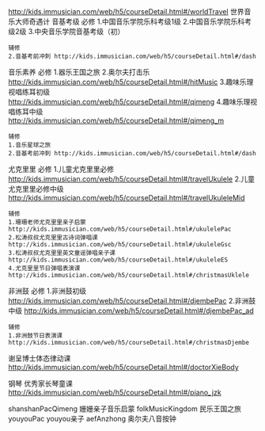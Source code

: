 http://kids.immusician.com/web/h5/courseDetail.html#/worldTravel     世界音乐大师奇遇计
音基考级
    必修
    1.中国音乐学院乐科考级1级 
    2.中国音乐学院乐科考级2级 
    3.中央音乐学院音基考级（初）

    辅修
    2.音基考前冲刺 http://kids.immusician.com/web/h5/courseDetail.html#/dash
音乐素养
    必修
    1.器乐王国之旅
    2.奥尔夫打击乐 http://kids.immusician.com/web/h5/courseDetail.html#/hitMusic
    3.趣味乐理视唱练耳初级  http://kids.immusician.com/web/h5/courseDetail.html#/qimeng
    4.趣味乐理视唱练耳中级  http://kids.immusician.com/web/h5/courseDetail.html#/qimeng_m

    辅修
    1.音乐星球之旅 
    2.音基考前冲刺 http://kids.immusician.com/web/h5/courseDetail.html#/dash
尤克里里
    必修
    1.儿童尤克里里必修  http://kids.immusician.com/web/h5/courseDetail.html#/travelUkulele
    2.儿童尤克里里必修中级  http://kids.immusician.com/web/h5/courseDetail.html#/travelUkuleleMid
    
    辅修
    1.珊珊老师尤克里里亲子启蒙 http://kids.immusician.com/web/h5/courseDetail.html#/ukulelePac
    2.松涛叔叔尤克里里古诗词弹唱课 http://kids.immusician.com/web/h5/courseDetail.html#/ukuleleGsc
    3.松涛叔叔尤克里里英文童谣弹唱亲子课 http://kids.immusician.com/web/h5/courseDetail.html#/ukuleleES
    4.尤克里里节日弹唱表演课 http://kids.immusician.com/web/h5/courseDetail.html#/christmasUklele
非洲鼓
    必修
    1.非洲鼓初级 http://kids.immusician.com/web/h5/courseDetail.html#/djembePac
    2.非洲鼓中级 http://kids.immusician.com/web/h5/courseDetail.html#/djembePac_ad

    辅修
    1.非洲鼓节日表演课 http://kids.immusician.com/web/h5/courseDetail.html#/christmasDjembe

谢呈博士体态律动课
http://kids.immusician.com/web/h5/courseDetail.html#/doctorXieBody

钢琴 
优秀家长琴童课
http://kids.immusician.com/web/h5/courseDetail.html#/piano_jzk

shanshanPacQimeng 
姗姗亲子音乐启蒙
folkMusicKingdom
民乐王国之旅
youyouPac
youyou亲子
aefAnzhong
奥尔夫八音按钟